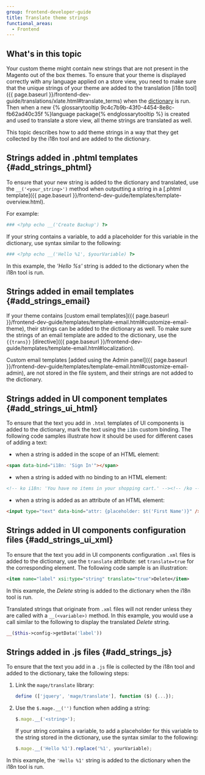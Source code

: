```yaml
---
group: frontend-developer-guide
title: Translate theme strings
functional_areas:
  - Frontend
---
```


## What's in this topic ##

Your custom theme might contain new strings that are not present in the Magento out of the box themes. To ensure that your theme is displayed correctly with any language applied on a store view, you need to make sure that the unique strings of your theme are added to the translation [i18n tool]({{ page.baseurl }}/frontend-dev-guide/translations/xlate.html#translate_terms) when the [dictionary] is run.
Then when a new {% glossarytooltip 9c4c7b9b-43f0-4454-8e8c-fb62ad40c35f %}language package{% endglossarytooltip %} is created and used to translate a store view, all theme strings are translated as well.

This topic describes how to add theme strings in a way that they get collected by the i18n tool and are added to the dictionary.

## Strings added in .phtml templates {#add_strings_phtml}

To ensure that your new string is added to the dictionary and translated, use the `__('<your_string>')` method when outputting a string in a [.phtml template]({{ page.baseurl }}/frontend-dev-guide/templates/template-overview.html).

For example:

```php
### <?php echo __('Create Backup') ?>
```

If your string contains a variable, to add a placeholder for this variable in the dictionary, use syntax similar to the following:

```php
### <?php echo __('Hello %1', $yourVariable) ?>
```

In this example, the <i>'Hello %s'</i> string is added to the dictionary when the i18n tool is run.

## Strings added in email templates {#add_strings_email}

If your theme contains [custom email templates]({{ page.baseurl }}/frontend-dev-guide/templates/template-email.html#customize-email-theme), their strings can be added to the dictionary as well.
To make sure the strings of an email template are added to the dictionary, use the `{{trans}}` [directive]({{ page.baseurl }}/frontend-dev-guide/templates/template-email.html#localization).

Custom email templates [added using the Admin panel]({{ page.baseurl }}/frontend-dev-guide/templates/template-email.html#customize-email-admin), are not stored in the file system, and their strings are not added to the dictionary.

## Strings added in UI component templates {#add_strings_ui_html}

To ensure that the text you add in `.html` templates of UI components is added to the dictionary, mark the text using the `i18n` custom binding. The following code samples illustrate how it should be used for different cases of adding a text:

- when a string is added in the scope of an HTML element:

```html
<span data-bind="i18n: 'Sign In'"></span>
```

- when a string is added with no binding to an HTML element:

```html
<!-- ko i18n: 'You have no items in your shopping cart.' --><!-- /ko -->
```

- when a string is added as an attribute of an HTML element:

```html
<input type="text" data-bind="attr: {placeholder: $t('First Name')}" />
```

## Strings added in UI components configuration files {#add_strings_ui_xml}

To ensure that the text you add in UI components configuration `.xml` files is added to the dictionary, use the `translate` attribute: set `translate=true` for the corresponding element. The following code sample is an illustration:

```xml
<item name="label" xsi:type="string" translate="true">Delete</item>
```

In this example, the *Delete* string is added to the dictionary when the i18n tool is run.

Translated strings that originate from `.xml` files will not render unless they are called with a `__(<variable>)` method.
In this example, you would use a call similar to the following to display the translated *Delete* string.

```php
__($this->config->getData('label'))
```

## Strings added in .js files {#add_strings_js}

To ensure that the text you add in a `.js` file is collected by the i18n tool and added to the dictionary, take the following steps:

1. Link the `mage/translate` library:

    ```javascript
    define (['jquery', 'mage/translate'], function ($) {...});
    ```

2. Use the `$.mage.__('')` function when adding a string:

    ```javascript
    $.mage.__('<string>');
    ```

    If your string contains a variable, to add a placeholder for this variable to the string stored in the dictionary, use the syntax similar to the following:

    ```javascript
    $.mage.__('Hello %1').replace('%1', yourVariable);
    ```

In this example, the `'Hello %1'` string is added to the dictionary when the i18n tool is run.


[dictionary]: {{page.baseurl}}/config-guide/cli/config-cli-subcommands-i18n.html#config-cli-subcommands-xlate-dict

